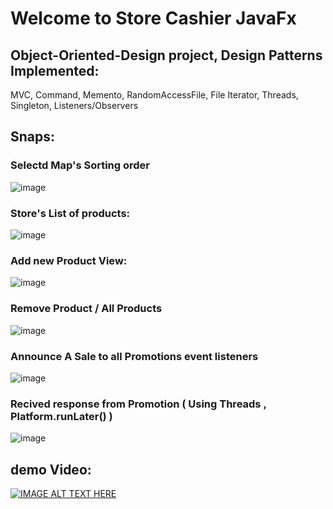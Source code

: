 # Welcome to Store Cashier JavaFx


## Object-Oriented-Design project, Design Patterns Implemented:
MVC, Command, Memento, RandomAccessFile, File Iterator, Threads, Singleton, Listeners/Observers



## Snaps: 


### Selectd Map's Sorting order
![image](https://user-images.githubusercontent.com/55464049/109413235-fff12500-79b4-11eb-9efc-e5fe9db82fed.png)


### Store's List of products: 
![image](https://user-images.githubusercontent.com/55464049/109414937-8100ea00-79be-11eb-8b21-f6fa44b4e3dd.png)


### Add new Product View: 
![image](https://user-images.githubusercontent.com/55464049/109414961-9fff7c00-79be-11eb-99e6-287b9c636c4c.png)


### Remove Product / All Products
![image](https://user-images.githubusercontent.com/55464049/109414995-cd4c2a00-79be-11eb-8f4d-56d22978e233.png)


### Announce A Sale to all Promotions event listeners
![image](https://user-images.githubusercontent.com/55464049/109415004-d63cfb80-79be-11eb-8df9-f709799d9b0b.png)


### Recived response from Promotion ( Using Threads , Platform.runLater() ) 
![image](https://user-images.githubusercontent.com/55464049/109415012-df2dcd00-79be-11eb-88f5-18915f1bf3aa.png)


## demo Video:
[![IMAGE ALT TEXT HERE](https://user-images.githubusercontent.com/55464049/109764310-11783e00-7bfc-11eb-815e-58b3bded6d20.png)](https://youtu.be/du2dGEYyGLg)


